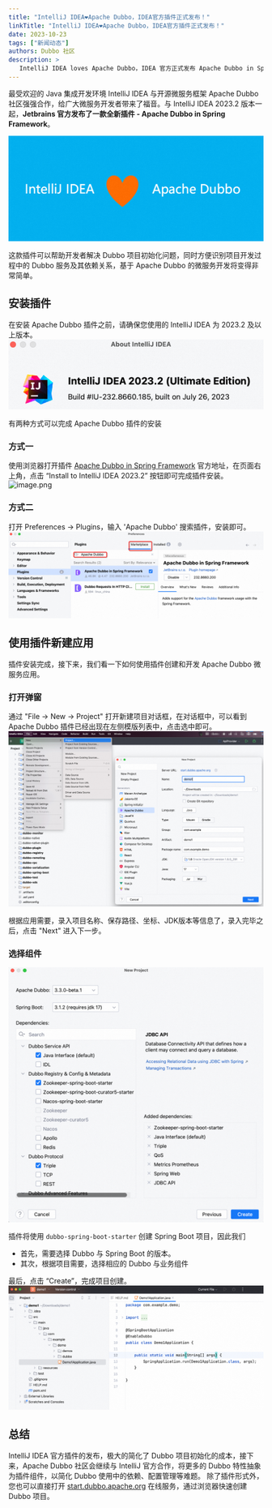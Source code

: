 ```yaml
---
title: "IntelliJ IDEA❤️Apache Dubbo，IDEA官方插件正式发布！"
linkTitle: "IntelliJ IDEA❤️Apache Dubbo，IDEA官方插件正式发布！"
date: 2023-10-23
tags: ["新闻动态"]
authors: Dubbo 社区
description: >
   IntelliJ IDEA loves Apache Dubbo，IDEA 官方正式发布 Apache Dubbo in Spring Framework 插件，支持 Dubbo 脚手架与项目模板创建。
---
```


最受欢迎的 Java 集成开发环境 IntelliJ IDEA 与开源微服务框架 Apache Dubbo 社区强强合作，给广大微服务开发者带来了福音。与 IntelliJ IDEA 2023.2 版本一起，**Jetbrains 官方发布了一款全新插件 - Apache Dubbo in Spring Framework**。

![IntelliJ IDEA loves️ Apache Dubbo](/imgs/blog/2023/10/plugin/img_6.png)

这款插件可以帮助开发者解决 Dubbo 项目初始化问题，同时方便识别项目开发过程中的 Dubbo 服务及其依赖关系，基于 Apache Dubbo 的微服务开发将变得非常简单。

## 安装插件
在安装 Apache Dubbo 插件之前，请确保您使用的 IntelliJ IDEA 为 2023.2 及以上版本。
![image.png](/imgs/blog/2023/10/plugin/img.png)

有两种方式可以完成 Apache Dubbo 插件的安装

### 方式一
使用浏览器打开插件 [Apache Dubbo in Spring Framework](https://plugins.jetbrains.com/plugin/20938-apache-dubbo-in-spring-framework) 官方地址，在页面右上角，点击 “Install to IntelliJ IDEA 2023.2” 按钮即可完成插件安装。
![image.png](/imgs/blog/2023/10/plugin/img——1.png)

### 方式二
打开 Preferences -> Plugins，输入 'Apache Dubbo' 搜索插件，安装即可。
![image.png](/imgs/blog/2023/10/plugin/img_2.png)

## 使用插件新建应用
插件安装完成，接下来，我们看一下如何使用插件创建和开发 Apache Dubbo 微服务应用。

### 打开弹窗
通过 "File -> New -> Project" 打开新建项目对话框，在对话框中，可以看到 Apache Dubbo 插件已经出现在左侧模版列表中，点击选中即可。
![image.png](/imgs/blog/2023/10/plugin/img_3.png)

根据应用需要，录入项目名称、保存路径、坐标、JDK版本等信息了，录入完毕之后，点击 "Next" 进入下一步。
### 选择组件
![image.png](/imgs/blog/2023/10/plugin/img_4.png)

插件将使用 `dubbo-spring-boot-starter` 创建 Spring Boot 项目，因此我们

- 首先，需要选择 Dubbo 与 Spring Boot 的版本。
- 其次，根据项目需要，选择相应的 Dubbo 与业务组件

最后，点击 “Create”，完成项目创建。
![image.png](/imgs/blog/2023/10/plugin/img_5.png)
## 总结
IntelliJ IDEA 官方插件的发布，极大的简化了 Dubbo 项目初始化的成本，接下来，Apache Dubbo 社区会继续与 IntelliJ 官方合作，将更多的 Dubbo 特性抽象为插件组件，以简化 Dubbo 使用中的依赖、配置管理等难题。
除了插件形式外，您也可以直接打开 [start.dubbo.apache.org](https://start.dubbo.apache.org) 在线服务，通过浏览器快速创建 Dubbo 项目。

